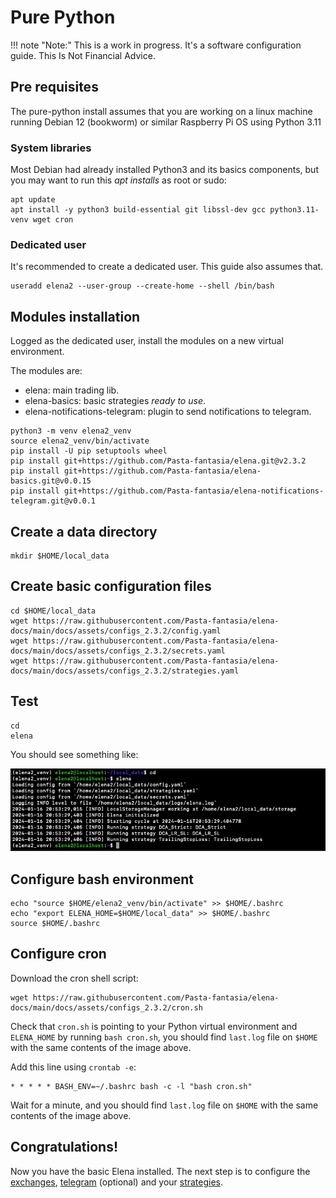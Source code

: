 # Pure Python 

!!! note "Note:" 
    This is a work in progress. It's a software configuration guide. This Is Not Financial Advice.

## Pre requisites

The pure-python install assumes that you are working on a linux machine running Debian 12 (bookworm) or similar Raspberry Pi OS using Python 3.11

### System libraries
Most Debian had already installed Python3 and its basics components, but you may want to run this _apt installs_ as root or sudo:

```shell
apt update
apt install -y python3 build-essential git libssl-dev gcc python3.11-venv wget cron
```
### Dedicated user

It's recommended to create a dedicated user. This guide also assumes that.
```shell
useradd elena2 --user-group --create-home --shell /bin/bash 
```

## Modules installation

Logged as the dedicated user, install the modules on a new virtual environment.

The modules are:

- elena: main trading lib.
- elena-basics: basic strategies _ready to use_.
- elena-notifications-telegram: plugin to send notifications to telegram.

```shell
python3 -m venv elena2_venv
source elena2_venv/bin/activate
pip install -U pip setuptools wheel
pip install git+https://github.com/Pasta-fantasia/elena.git@v2.3.2
pip install git+https://github.com/Pasta-fantasia/elena-basics.git@v0.0.15 
pip install git+https://github.com/Pasta-fantasia/elena-notifications-telegram.git@v0.0.1
```

## Create a data directory 

```shell
mkdir $HOME/local_data
```

## Create basic configuration files

```shell
cd $HOME/local_data
wget https://raw.githubusercontent.com/Pasta-fantasia/elena-docs/main/docs/assets/configs_2.3.2/config.yaml
wget https://raw.githubusercontent.com/Pasta-fantasia/elena-docs/main/docs/assets/configs_2.3.2/secrets.yaml
wget https://raw.githubusercontent.com/Pasta-fantasia/elena-docs/main/docs/assets/configs_2.3.2/strategies.yaml
```
## Test

```shell
cd
elena
```
You should see something like:

![img.png](img.png)

## Configure bash environment 
```
echo "source $HOME/elena2_venv/bin/activate" >> $HOME/.bashrc
echo "export ELENA_HOME=$HOME/local_data" >> $HOME/.bashrc
source $HOME/.bashrc
```

## Configure cron

Download the cron shell script:
```
wget https://raw.githubusercontent.com/Pasta-fantasia/elena-docs/main/docs/assets/configs_2.3.2/cron.sh
```

Check that `cron.sh` is pointing to your Python virtual environment and `ELENA_HOME` by running `bash cron.sh`, you should find `last.log` file on `$HOME` with the same contents of the image above.


Add this line using `crontab -e`:
```
* * * * * BASH_ENV=~/.bashrc bash -c -l "bash cron.sh"
```

Wait for a minute, and you should find `last.log` file on `$HOME` with the same contents of the image above.

## Congratulations!

Now you have the basic Elena installed.
The next step is to configure the [exchanges](/02_config/exchanges/), [telegram](/02_config/telegram/) (optional) and your [strategies](/03_strategies/).